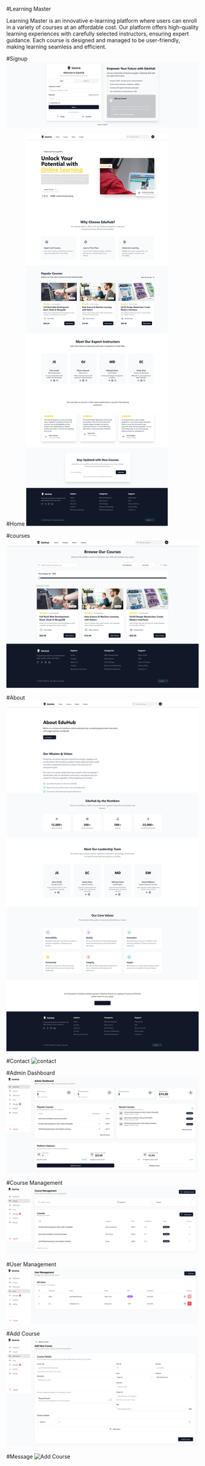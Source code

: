 #Learning Master

Learning Master is an innovative e-learning platform where users can enroll in a variety of courses at an affordable cost. Our platform offers high-quality learning experiences with carefully selected instructors, ensuring expert guidance. Each course is designed and managed to be user-friendly, making learning seamless and efficient.


#Signup
![Signup](https://github.com/Niraj-Hitpump/LearningMaster/blob/main/images/signup.png)

#Home
![Home](https://github.com/Niraj-Hitpump/LearningMaster/blob/main/images/home.png)

#courses
![courses](https://github.com/Niraj-Hitpump/LearningMaster/blob/main/images/courses.png)

#About
![About](https://github.com/Niraj-Hitpump/LearningMaster/blob/main/images/about.png)

#Contact
![contact](https://github.com/Niraj-Hitpump/LearningMaster/blob/main/images/comtact.png)

#Admin Dashboard
![Admin Dashboard](https://github.com/Niraj-Hitpump/LearningMaster/blob/main/images/admind.png)

#Course Management
![Course Management](https://github.com/Niraj-Hitpump/LearningMaster/blob/main/images/coursem.png)

#User Management
![User Management](https://github.com/Niraj-Hitpump/LearningMaster/blob/main/images/userm.png)


#Add Course
![Add Course](https://github.com/Niraj-Hitpump/LearningMaster/blob/main/images/addc.png)


#Message
![Add Course](https://github.com/Niraj-Hitpump/LearningMaster/blob/main/images/meddage.png)
